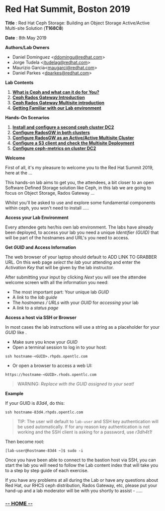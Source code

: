 # Red Hat Summit, Boston 2019

**Title** : Red Hat Ceph Storage: Building an Object Storage Active/Active Multi-site Solution (**T168C8**)

**Date**  : 8th May 2019

**Authors/Lab Owners**
* Daniel Dominguez <<ddomingu@redhat.com>>
* Jorge Tudela <<jtudelag@redhat.com>>
* Maurizio Garcia<<maugarci@redhat.com>>
* Daniel Parkes <<dparkes@redhat.com>>

**Lab Contents**

1. [**What is Ceph and what can it do for You?**](/labIntro/01-Lab_WhatIsCeph.md)
2. [**Ceph Rados Gateway Introduction**](/labIntro/02-Lab_RGW_Introduction.md)
3. [**Ceph Rados Gateway Multisite introduction**](/labIntro/03-Lab_RGW_MultiSite_Introduction.md)
4. [**Getting Familiar with our Lab environment**](/labIntro/04-DC1_ceph_cluster.md)

**Hands-On Scenarios**

1. [**Install and configure a second ceph cluster DC2**](02-DC2_ceph_cluster_installation.md)
2. [**Configure RadosGW in both clusters**](03-RadosGW_configuration.md)
3. [**Configure RadosGW as an Active/Active Multisite Cluster**](04-RadosGW_Multisite_Configuration.md)
4. [**Configure a S3 client and check the Multisite Deployment**](05-Configure_S3_client.md)
5. [**Configure ceph-metrics on cluster DC2**](06-DC2_cephmetrics_configuration.md)


**Welcome**

First of all, it's my pleasure to welcome you to the Red Hat Summit 2019, here at the ...

This hands-on lab aims to get you, the attendees, a bit closer to an open Software Defined Storage solution like Ceph, in this lab we are going to  focus on Object Storage, Rados Gateway ...

Whilst you'll be asked to use and explore some fundamental components within ceph, you won't need to install .....


**Access your Lab Environment**

Every attendee gets her/his own lab environment. The labs have already been deployed, to access your lab you need a unique *Identifier (GUID)* that will be part of the hostnames and URL's you need to access.

**Get *GUID* and Access Information**

The web browser of your laptop should default to ADD LINK TO GRABBER URL. On this web page *select the lab* your attending and enter the *Activation Key* that will be given by the lab instructor.

After submitting your input by clicking *Next* you will see the attendee welcome screen with all the information you need:

* The most important part: Your unique lab *GUID*
* A *link* to the *lab guide*
* The *hostnames / URLs* with your *GUID* for *accessing* your lab
* A *link* to a *status page*

**Access a host via SSH or Browser**

In most cases the lab instructions will use a string as a placeholder for your *GUID* like *<GUID>*.

* Make sure you know your *GUID*
* Open a terminal session to log in to your host:

```
ssh hostname-<GUID>.rhpds.opentlc.com
```

* Or open a browser to access a web UI:

```
https://hostname-<GUID>.rhods.opentlc.com
```

>WARNING: *Replace <GUID> with the GUID assigned to your seat!*

**Example**

If your GUID is *83d4*, do this:
```
ssh hostname-83d4.rhpds.opentlc.com
```

>TIP: The user will default to `lab-user` and SSH key authentication will be used automatically. If for any reason key authentication is not working and the SSH client is asking for a password, use *r3dh4t1!*

Then become root:
```
[lab-user@hostname-83d4 ~]$ sudo -i
```

Once you have been able to connect to the bastion host via SSH, you can start the lab you will need to follow the Lab content index that will take you to a step by step guide of each exercise.

If you have any problems at all during the Lab or have any questions about Red Hat, our RHCS ceph distribution, Rados Gateway, etc, please put your hand-up and a lab moderator will be with you shortly to assist - .....

### [**-- HOME --**](https://redhatsummitlabs.gitlab.io/red-hat-ceph-storage-building-an-object-storage-active-active-multisite-solution/#/)
